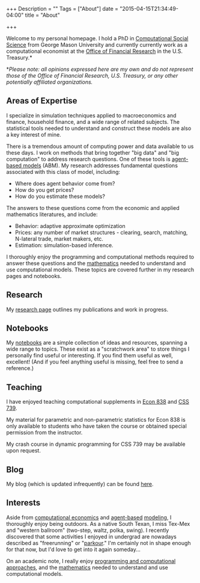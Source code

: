 +++
Description = ""
Tags = ["About"]
date = "2015-04-15T21:34:49-04:00"
title = "About"

+++

Welcome to my personal homepage. I hold a PhD in [Computational Social Science](http://www.css.gmu.edu/) from George Mason University and currently currently work as a computational economist at the [Office of Financial Research](https://www.financialresearch.gov/) in the U.S. Treasury.\*   

\**Please note: all opinions expressed here are my own and do not represent those of the Office of Financial Research, U.S. Treasury, or any other potentially affiliated organizations.*

## Areas of Expertise

I specialize in simulation techniques applied to macroeconomics and finance, household finance, and a wide range of related subjects. The statistical tools needed to understand and construct these models are also a key interest of mine. 

There is a tremendous amount of computing power and data available to us these days. I work on methods that bring together "big data" and "big computation" to address research questions. One of these tools is [agent-based models](https://en.wikipedia.org/wiki/Agent-based_model) (ABM). My research addresses fundamental questions associated with this class of model, including: 

- Where does agent behavior come from? 
- How do you get prices?
- How do you estimate these models?

The answers to these questions come from the economic and applied mathematics literatures, and include:

- Behavior: adaptive approximate optimization
- Prices: any number of market structures - clearing, search, matching, N-lateral trade, market makers, etc.
- Estimation: simulation-based inference.

I thoroughly enjoy the programming and computational methods required to answer these questions and the [mathematics](http://johnstachurski.net/maths.html) needed to understand and use computational models. These topics are covered further in my research pages and notebooks. 


## Research

My [research page](/pages/research) outlines my publications and work in progress.

## Notebooks

My [notebooks](/pages/notebooks) are a simple collection of ideas and resources, spanning a wide range to topics. These exist as a "scratchwork area" to store things I personally find useful or interesting. If you find them useful as well, excellent! (And if you feel anything useful is missing, feel free to send a reference.)

## Teaching

I have enjoyed teaching computational supplements in [Econ 838](https://ices.gmu.edu/academics/courses) and [CSS 739](http://www.css.gmu.edu/~axtell/Rob/Teaching.html).

My material for parametric and non-parametric statistics for Econ 838 is only available to students who have taken the course or obtained special permission from the instructor.

My crash course in dynamic programming for CSS 739 may be available upon request.


## Blog

My blog (which is updated infrequently) can be found [here](/#blog).


## Interests

Aside from [computational economics](http://www.comp-econ.org/) and [agent-based](http://www.youtube.com/watch?v=c-sieJVR5TI) [modeling](http://www2.econ.iastate.edu/tesfatsi/ace.htm), I thoroughly enjoy being outdoors. As a native South Texan, I miss Tex-Mex and "western ballroom" (two-step, waltz, polka, swing). I recently discovered that some activities I enjoyed in undergrad are nowadays described as "freerunning" or "[parkour](http://en.wikipedia.org/wiki/Parkour)." I'm certainly not in shape enough for that now, but I'd love to get into it again someday...

On an academic note, I really enjoy [programming and computational approaches](http://lectures.quantecon.org/py/index.html), and the [mathematics](http://johnstachurski.net/maths.html) needed to understand and use computational models.  

